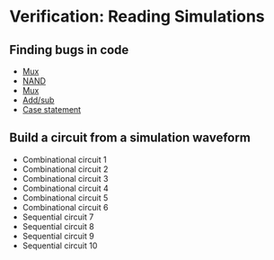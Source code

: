 # Verification: Reading Simulations
## Finding bugs in code
* [Mux](./Finding%20bugs%20in%20code/159/159.md)
* [NAND](./Finding%20bugs%20in%20code/160/160.md)
* [Mux](./Finding%20bugs%20in%20code/161/161.md)
* [Add/sub](./Finding%20bugs%20in%20code/162/162.md)
* [Case statement](./Finding%20bugs%20in%20code/163/163.md)

## Build a circuit from a simulation waveform
* Combinational circuit 1
* Combinational circuit 2
* Combinational circuit 3
* Combinational circuit 4
* Combinational circuit 5
* Combinational circuit 6
* Sequential circuit 7
* Sequential circuit 8
* Sequential circuit 9
* Sequential circuit 10